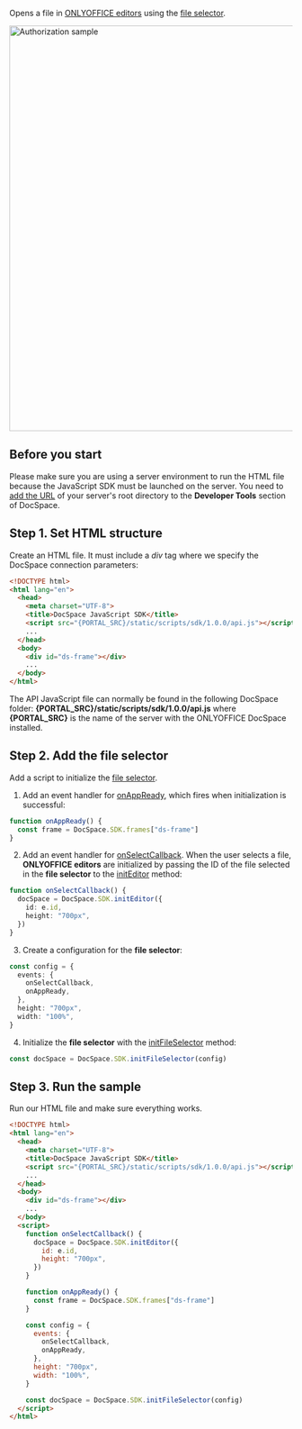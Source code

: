 Opens a file in [ONLYOFFICE editors](../../Usage%20SDK/Initialization%20Modes/Editor.md) using the [file selector](../../Usage%20SDK/Initialization%20Modes/File%20Selector.md).

<img alt="Authorization sample" src="/assets/images/docspace/gifs/open-editors.gif" width="720px" />

## Before you start

Please make sure you are using a server environment to run the HTML file because the JavaScript SDK must be launched on the server.
You need to [add the URL](../../Get%20Started/Basic%20concepts.md#step-1-specifying-the-docspace-url) of your server's root directory to the **Developer Tools** section of DocSpace.

## Step 1. Set HTML structure

Create an HTML file. It must include a *div* tag where we specify the DocSpace connection parameters:

``` html
<!DOCTYPE html>
<html lang="en">
  <head>
    <meta charset="UTF-8">
    <title>DocSpace JavaScript SDK</title>
    <script src="{PORTAL_SRC}/static/scripts/sdk/1.0.0/api.js"></script>
    ...
  </head>
  <body>
    <div id="ds-frame"></div>
    ...
  </body>
</html>
```

The API JavaScript file can normally be found in the following DocSpace folder: **\{PORTAL_SRC\}/static/scripts/sdk/1.0.0/api.js** where **\{PORTAL_SRC\}** is the name of the server with the ONLYOFFICE DocSpace installed.

## Step 2. Add the file selector

Add a script to initialize the [file selector](../Initialization%20Modes/File%20Selector.md).

1. Add an event handler for [onAppReady](../Events.md#onappready), which fires when initialization is successful:

``` ts
function onAppReady() {
  const frame = DocSpace.SDK.frames["ds-frame"]
}
```

2. Add an event handler for [onSelectCallback](../Events.md#onselectcallback). When the user selects a file, **ONLYOFFICE editors** are initialized by passing the ID of the file selected in the **file selector** to the [initEditor](../Methods.md#initeditor) method:

``` ts
function onSelectCallback() {
  docSpace = DocSpace.SDK.initEditor({
    id: e.id,
    height: "700px",
  })
}
```

3. Create a configuration for the **file selector**:

``` ts
const config = {
  events: {
    onSelectCallback,
    onAppReady,
  },
  height: "700px",
  width: "100%",
}
```

4. Initialize the **file selector** with the [initFileSelector](../Methods.md#initfileselector) method:

``` ts
const docSpace = DocSpace.SDK.initFileSelector(config)
```

## Step 3. Run the sample

Run our HTML file and make sure everything works.

``` html
<!DOCTYPE html>
<html lang="en">
  <head>
    <meta charset="UTF-8">
    <title>DocSpace JavaScript SDK</title>
    <script src="{PORTAL_SRC}/static/scripts/sdk/1.0.0/api.js"></script>
    ...
  </head>
  <body>
    <div id="ds-frame"></div>
    ...
  </body>
  <script>
    function onSelectCallback() {
      docSpace = DocSpace.SDK.initEditor({
        id: e.id,
        height: "700px",
      })
    }

    function onAppReady() {
      const frame = DocSpace.SDK.frames["ds-frame"]
    }

    const config = {
      events: {
        onSelectCallback,
        onAppReady,
      },
      height: "700px",
      width: "100%",
    }

    const docSpace = DocSpace.SDK.initFileSelector(config)
  </script>
</html>
```

